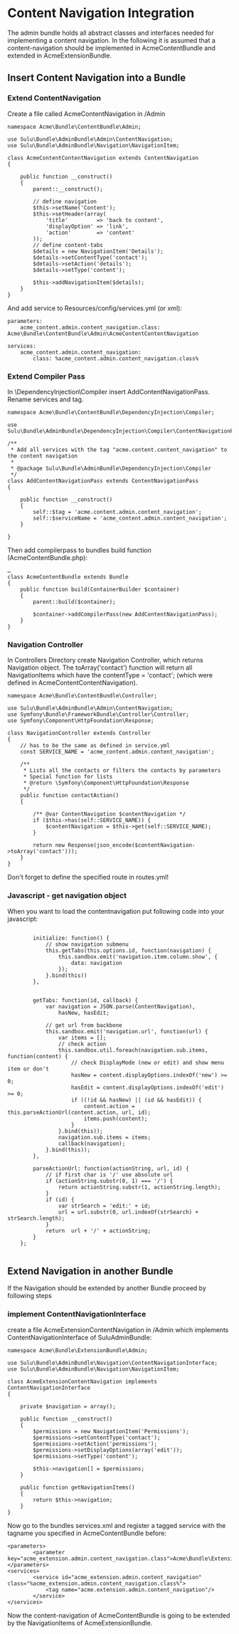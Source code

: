 # Content Navigation Integration

The admin bundle holds all abstract classes and interfaces needed for implementing a content navigation. 
In the following it is assumed that a content-navigation should be implemented in AcmeContentBundle and extended in AcmeExtensionBundle.


## Insert Content Navigation into a Bundle

### Extend ContentNavigation

Create a file called AcmeContentNavigation in /Admin
    
```    
namespace Acme\Bundle\ContentBundle\Admin;

use Sulu\Bundle\AdminBundle\Admin\ContentNavigation;
use Sulu\Bundle\AdminBundle\Navigation\NavigationItem;

class AcmeContentContentNavigation extends ContentNavigation
{

    public function __construct()
    {
        parent::__construct();

		// define navigation 
        $this->setName('Content');
        $this->setHeader(array(
            'title'         => 'back to content',
            'displayOption' => 'link',
            'action'        => 'content'
        ));
		// define content-tabs
        $details = new NavigationItem('Details');
        $details->setContentType('contact');
        $details->setAction('details');
        $details->setType('content');

        $this->addNavigationItem($details);
    }
}

```
And add service to Resources/config/services.yml (or xml):

```
parameters:
    acme_content.admin.content_navigation.class: Acme\Bundle\ContentBundle\Admin\AcmeContentContentNavigation

services:
    acme_content.admin.content_navigation:
        class: %acme_content.admin.content_navigation.class%
```
    	
### Extend Compiler Pass

In \DependencyInjection\Compiler insert AddContentNavigationPass. Rename services and tag. 

```
namespace Acme\Bundle\ContentBundle\DependencyInjection\Compiler;

use Sulu\Bundle\AdminBundle\DependencyInjection\Compiler\ContentNavigationPass;

/**
 * Add all services with the tag "acme.content.content_navigation" to the content navigation
 *
 * @package Sulu\Bundle\AdminBundle\DependencyInjection\Compiler
 */
class AddContentNavigationPass extends ContentNavigationPass
{

    public function __construct()
    {
        self::$tag = 'acme.content.admin.content_navigation';
        self::$serviceName = 'acme_content.admin.content_navigation';
    }

}
```

Then add compilerpass to bundles build function (AcmeContentBundle.php):

```
…
class AcmeContentBundle extends Bundle
{
    public function build(ContainerBuilder $container)
    {
        parent::build($container);

        $container->addCompilerPass(new AddContentNavigationPass);
    }
}

```

### Navigation Controller
In Controllers Directory create Navigation Controller, which returns Navigation object.
The toArray('contact') function will return all NavigationItems which have the contentType = 'contact'; (which were defined in AcmeContentContentNavigation).

```
namespace Acme\Bundle\ContentBundle\Controller;

use Sulu\Bundle\AdminBundle\Admin\ContentNavigation;
use Symfony\Bundle\FrameworkBundle\Controller\Controller;
use Symfony\Component\HttpFoundation\Response;

class NavigationController extends Controller
{
    // has to be the same as defined in service.yml
    const SERVICE_NAME = 'acme_content.admin.content_navigation';    

    /**
     * Lists all the contacts or filters the contacts by parameters
     * Special function for lists
     * @return \Symfony\Component\HttpFoundation\Response
     */
    public function contactAction()
    {

        /** @var ContentNavigation $contentNavigation */
        if ($this->has(self::SERVICE_NAME)) {
            $contentNavigation = $this->get(self::SERVICE_NAME);
        }

        return new Response(json_encode($contentNavigation->toArray('contact')));
    }
}
```

Don't forget to define the specified route in routes.yml!

### Javascript - get navigation  object
When you want to load the contentnavigation put following code into your javascript:
```

		initialize: function() {
	      	// show navigation submenu
           	this.getTabs(this.options.id, function(navigation) {
                this.sandbox.emit('navigation.item.column.show', {
                    data: navigation
                });
           	}.bind(this))
		},
 	     
       	
		getTabs: function(id, callback) {
            var navigation = JSON.parse(ContentNavigation),
                hasNew, hasEdit;

            // get url from backbone
            this.sandbox.emit('navigation.url', function(url) {
                var items = [];
                // check action
                this.sandbox.util.foreach(navigation.sub.items, function(content) {
                    // check DisplayMode (new or edit) and show menu item or don't
                    hasNew = content.displayOptions.indexOf('new') >= 0;
                    hasEdit = content.displayOptions.indexOf('edit') >= 0;
                    if ((!id && hasNew) || (id && hasEdit)) {
                        content.action = this.parseActionUrl(content.action, url, id);
                        items.push(content);
                    }
                }.bind(this));
                navigation.sub.items = items;
                callback(navigation);
            }.bind(this));
        },

        parseActionUrl: function(actionString, url, id) {
            // if first char is '/' use absolute url
            if (actionString.substr(0, 1) === '/') {
                return actionString.substr(1, actionString.length);
            }
            if (id) {
                var strSearch = 'edit:' + id;
                url = url.substr(0, url.indexOf(strSearch) + strSearch.length);
            }
            return  url + '/' + actionString;
        }
    };
            
```


## Extend Navigation in another Bundle

If the Navigation should be extended by another Bundle proceed by following steps

### implement ContentNavigationInterface
create a file AcmeExtensionContentNavigation in /Admin which implements ContentNavigationInterface of SuluAdminBundle:

```
namespace Acme\Bundle\ExtensionBundle\Admin;

use Sulu\Bundle\AdminBundle\Navigation\ContentNavigationInterface;
use Sulu\Bundle\AdminBundle\Navigation\NavigationItem;

class AcmeExtensionContentNavigation implements ContentNavigationInterface
{

    private $navigation = array();

    public function __construct()
    {
        $permissions = new NavigationItem('Permissions');
        $permissions->setContentType('contact');
        $permissions->setAction('permissions');
        $permissions->setDisplayOptions(array('edit'));
        $permissions->setType('content');

        $this->navigation[] = $permissions;
    }

    public function getNavigationItems()
    {
        return $this->navigation;
    }
}
```

Now go to the bundles services.xml and register a tagged service with the tagname you specified in AcmeContentBundle before:

```
<parameters>
        <parameter key="acme_extension.admin.content_navigation.class">Acme\Bundle\ExtensionBundle\Admin\AcmeExtensionContentNavigation</parameter>
</parameters>
<services>
        <service id="acme_extension.admin.content_navigation" class="%acme_extension.admin.content_navigation.class%">
            <tag name="acme.extension.admin.content_navigation"/>
        </service>
</services>
```
Now the content-navigation of AcmeContentBundle is going to be extended by the NavigationItems of AcmeExtensionBundle.
